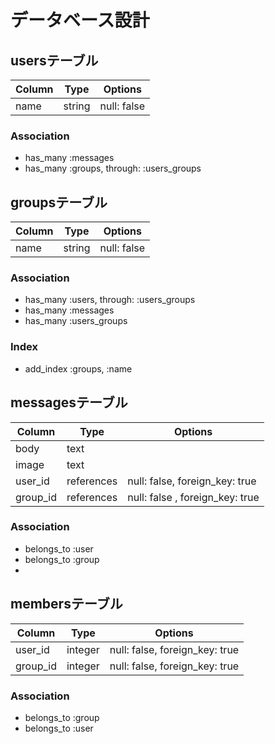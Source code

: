 # データベース設計

## usersテーブル

| Column | Type   | Options     |
| ------ | ------ | ----------- |
| name   | string | null: false |

### Association
- has_many :messages
- has_many :groups, through: :users_groups


## groupsテーブル

| Column | Type   | Options     |
| ------ | ------ | ----------- |
| name   | string | null: false |

### Association
- has_many :users, through: :users_groups
- has_many :messages
- has_many :users_groups

### Index
- add_index :groups, :name

## messagesテーブル

| Column     | Type       | Options                         |
| ---------- | ---------- | ------------------------------- |
| body       | text       |                                 |
| image      | text       |                                 |
| user_id    | references | null: false, foreign_key: true  |
| group_id   | references | null: false , foreign_key: true |

### Association
- belongs_to :user
- belongs_to :group
- 

## membersテーブル

| Column   | Type    | Options                        |
| -------- | ------- | ------------------------------ |
| user_id  | integer | null: false, foreign_key: true |
| group_id | integer | null: false, foreign_key: true |

### Association
- belongs_to :group
- belongs_to :user
  